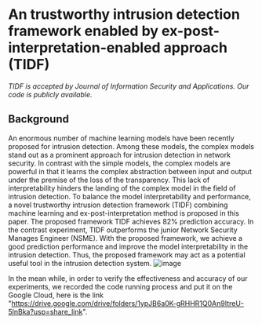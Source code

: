 # An trustworthy intrusion detection framework enabled by ex-post-interpretation-enabled approach (TIDF)
*TIDF is accepted by Journal of Information Security and Applications. Our code is publicly available.*
## Background  
An enormous number of machine learning models have been recently proposed for intrusion detection. Among these models, the complex models stand out as a prominent approach for intrusion detection in network security. In contrast with the simple models, the complex models are powerful in that it learns the complex abstraction between input and output under the premise of the loss of the transparency. This lack of interpretability hinders the landing of the complex model in the field of intrusion detection. To balance the model interpretability and performance, a novel trustworthy intrusion detection framework (TIDF) combining machine learning and ex-post-interpretation method is proposed in this paper. The proposed framework TIDF achieves 82% prediction accuracy. In the contrast experiment, TIDF outperforms the junior Network Security Manages Engineer (NSME). With the proposed framework, we achieve a good prediction performance and improve the model interpretability in the intrusion detection. Thus, the proposed framework may act as a potential useful tool in the intrusion detection system.
![image]((https://github.com/Liuxujiang/TIDF/main/PNG/ramework.jpg))

In the mean while, in order to verify the effectiveness and accuracy of our experiments, we recorded the code running process and put it on the Google Cloud, here is the link "https://drive.google.com/drive/folders/1ypJB6a0K-gRHHR1Q0An9ItreU-5lnBka?usp=share_link".
